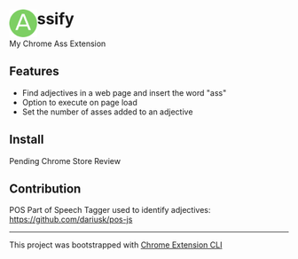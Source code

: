 # <img src="public/icons/icon_128.png" width="50" align="left">ssify

My Chrome Ass Extension

## Features

- Find adjectives in a web page and insert the word "ass" 
- Option to execute on page load
- Set the number of asses added to an adjective 

## Install

Pending Chrome Store Review 

## Contribution

POS Part of Speech Tagger used to identify adjectives: https://github.com/dariusk/pos-js

---

This project was bootstrapped with [Chrome Extension CLI](https://github.com/dutiyesh/chrome-extension-cli)

